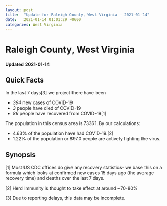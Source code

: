 ```yaml
---
layout: post
title:  "Update for Raleigh County, West Virginia - 2021-01-14"
date:   2021-01-14 01:01:29 -0600
categories: West Virginia
---
```


# Raleigh County, West Virginia
#### Updated 2021-01-14

## Quick Facts

In the last 7 days[3] we project there have been
- *394* new cases of COVID-19
- *3* people have died of COVID-19
- *86* people have recovered from COVID-19[1]

The population in this census area is 73361. By our calculations:
- 4.63% of the population have had COVID-19.[2]
- 1.22% of the population or 897.0 people are actively fighting the virus.

## Synopsis




[1] Most US CDC offices do give any recovery statistics- we base this on a formula which looks at confirmed new cases
15 days ago (the average recovery time) and deaths over the last 7 days.

[2] Herd Immunity is thought to take effect at around ~70-80%

[3] Due to reporting delays, this data may be incomplete.
 
    